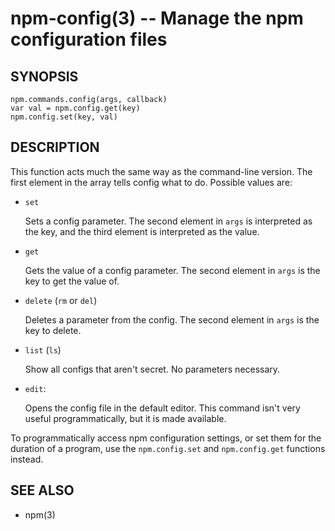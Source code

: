 npm-config(3) -- Manage the npm configuration files
===================================================

## SYNOPSIS

    npm.commands.config(args, callback)
    var val = npm.config.get(key)
    npm.config.set(key, val)

## DESCRIPTION

This function acts much the same way as the command-line version.  The first
element in the array tells config what to do. Possible values are:

* `set`

    Sets a config parameter.  The second element in `args` is interpreted as the
    key, and the third element is interpreted as the value.

* `get`

    Gets the value of a config parameter. The second element in `args` is the
    key to get the value of.

* `delete` (`rm` or `del`)

    Deletes a parameter from the config. The second element in `args` is the
    key to delete.

* `list` (`ls`)

    Show all configs that aren't secret. No parameters necessary.

* `edit`:

    Opens the config file in the default editor. This command isn't very useful
    programmatically, but it is made available.

To programmatically access npm configuration settings, or set them for
the duration of a program, use the `npm.config.set` and `npm.config.get`
functions instead.

## SEE ALSO

* npm(3)
